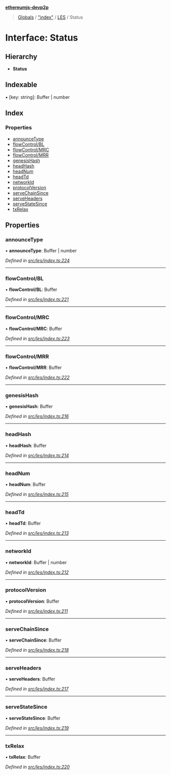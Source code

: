 **[ethereumjs-devp2p](../README.md)**

> [Globals](../README.md) / ["index"](../modules/_index_.md) / [LES](../classes/_index_.les.md) / Status

# Interface: Status

## Hierarchy

* **Status**

## Indexable

▪ [key: string]: Buffer \| number

## Index

### Properties

* [announceType](_index_.les.status.md#announcetype)
* [flowControl/BL](_index_.les.status.md#flowcontrol/bl)
* [flowControl/MRC](_index_.les.status.md#flowcontrol/mrc)
* [flowControl/MRR](_index_.les.status.md#flowcontrol/mrr)
* [genesisHash](_index_.les.status.md#genesishash)
* [headHash](_index_.les.status.md#headhash)
* [headNum](_index_.les.status.md#headnum)
* [headTd](_index_.les.status.md#headtd)
* [networkId](_index_.les.status.md#networkid)
* [protocolVersion](_index_.les.status.md#protocolversion)
* [serveChainSince](_index_.les.status.md#servechainsince)
* [serveHeaders](_index_.les.status.md#serveheaders)
* [serveStateSince](_index_.les.status.md#servestatesince)
* [txRelax](_index_.les.status.md#txrelax)

## Properties

### announceType

•  **announceType**: Buffer \| number

*Defined in [src/les/index.ts:224](https://github.com/ethereumjs/ethereumjs-devp2p/blob/master/src/les/index.ts#L224)*

___

### flowControl/BL

•  **flowControl/BL**: Buffer

*Defined in [src/les/index.ts:221](https://github.com/ethereumjs/ethereumjs-devp2p/blob/master/src/les/index.ts#L221)*

___

### flowControl/MRC

•  **flowControl/MRC**: Buffer

*Defined in [src/les/index.ts:223](https://github.com/ethereumjs/ethereumjs-devp2p/blob/master/src/les/index.ts#L223)*

___

### flowControl/MRR

•  **flowControl/MRR**: Buffer

*Defined in [src/les/index.ts:222](https://github.com/ethereumjs/ethereumjs-devp2p/blob/master/src/les/index.ts#L222)*

___

### genesisHash

•  **genesisHash**: Buffer

*Defined in [src/les/index.ts:216](https://github.com/ethereumjs/ethereumjs-devp2p/blob/master/src/les/index.ts#L216)*

___

### headHash

•  **headHash**: Buffer

*Defined in [src/les/index.ts:214](https://github.com/ethereumjs/ethereumjs-devp2p/blob/master/src/les/index.ts#L214)*

___

### headNum

•  **headNum**: Buffer

*Defined in [src/les/index.ts:215](https://github.com/ethereumjs/ethereumjs-devp2p/blob/master/src/les/index.ts#L215)*

___

### headTd

•  **headTd**: Buffer

*Defined in [src/les/index.ts:213](https://github.com/ethereumjs/ethereumjs-devp2p/blob/master/src/les/index.ts#L213)*

___

### networkId

•  **networkId**: Buffer \| number

*Defined in [src/les/index.ts:212](https://github.com/ethereumjs/ethereumjs-devp2p/blob/master/src/les/index.ts#L212)*

___

### protocolVersion

•  **protocolVersion**: Buffer

*Defined in [src/les/index.ts:211](https://github.com/ethereumjs/ethereumjs-devp2p/blob/master/src/les/index.ts#L211)*

___

### serveChainSince

•  **serveChainSince**: Buffer

*Defined in [src/les/index.ts:218](https://github.com/ethereumjs/ethereumjs-devp2p/blob/master/src/les/index.ts#L218)*

___

### serveHeaders

•  **serveHeaders**: Buffer

*Defined in [src/les/index.ts:217](https://github.com/ethereumjs/ethereumjs-devp2p/blob/master/src/les/index.ts#L217)*

___

### serveStateSince

•  **serveStateSince**: Buffer

*Defined in [src/les/index.ts:219](https://github.com/ethereumjs/ethereumjs-devp2p/blob/master/src/les/index.ts#L219)*

___

### txRelax

•  **txRelax**: Buffer

*Defined in [src/les/index.ts:220](https://github.com/ethereumjs/ethereumjs-devp2p/blob/master/src/les/index.ts#L220)*
